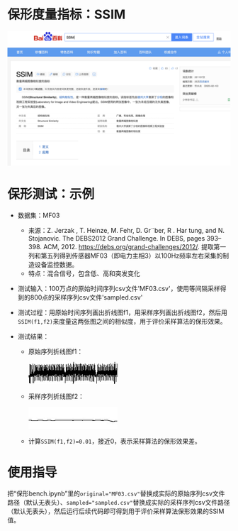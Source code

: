 # 保形度量指标：SSIM

![image-20240509135503069](README.assets/image-20240509135503069.png)



# 保形测试：示例

-   数据集：MF03

    -   来源：Z. Jerzak , T. Heinze, M. Fehr, D. Gr¨ber, R . Har tung, and N. Stojanovic. The DEBS2012 Grand Challenge. In DEBS, pages 393–398. ACM, 2012. https://debs.org/grand-challenges/2012/. 提取第一列和第五列得到传感器MF03（即电力主相3）以100Hz频率左右采集的制造设备监控数据。
    -   特点：混合信号，包含低、高和突发变化

-   测试输入：100万点的原始时间序列csv文件'MF03.csv'，使用等间隔采样得到的800点的采样序列csv文件'sampled.csv'

-   测试过程：用原始时间序列画出折线图f1，用采样序列画出折线图f2，然后用`SSIM(f1,f2)`来度量这两张图之间的相似度，用于评价采样算法的保形效果。

-   测试结果：

    -   原始序列折线图f1：
    
        ![image-20240509140019899](README.assets/image-20240509140019899.png)
    
    -   采样序列折线图f2：
    
        ![image-20240509141635041](README.assets/image-20240509141635041.png)
    
    -   计算`SSIM(f1,f2)=0.01`，接近0，表示采样算法的保形效果差。





# 使用指导

把“保形bench.ipynb”里的`original="MF03.csv"`替换成实际的原始序列csv文件路径（默认无表头）、`sampled="sampled.csv"`替换成实际的采样序列csv文件路径（默认无表头），然后运行后续代码即可得到用于评价采样算法保形效果的SSIM值。

